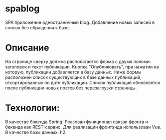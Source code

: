 # spablog

SPA приложение одностраничный blog.
Добавление новых записей в список без обращения к базе.

# Описание
На странице сверху должна располагается форма с двумя полями:
заголовок и текст публикации. 
Кнопка "Опубликовать", при нажатии на которую, публикации добавляется в базу данных.
Ниже формы расположен список существующих в базе данных публикаций, отсортированных по дате публикации.
Список публикаций обновляется после публикации новых постов без перезагрузки страницы.

# Технологии:

В качестве бэкенда Spring. Реазован функционал связви фронта и бекенда как REST-сервис.
Для реализации фронтэнда использован Vue.
В качестве базы данных: h2.

 
